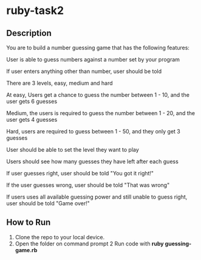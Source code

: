 # ruby-task2

## Description
You are to build a number guessing game that has the following features:

 
User is able to guess numbers against a number set by your program

If user enters anything other than number, user should be told 

There are 3 levels, easy, medium and hard

At easy, Users get a chance to guess the number between 1 - 10, and the user gets 6 guesses

Medium, the users is required to guess the number between 1 - 20, and the user gets 4 guesses

Hard, users are required to guess between 1 - 50, and they only get 3 guesses

User should be able to set the level they want to play

Users should see how many guesses they have left after each guess

If user guesses right, user should be told "You got it right!"

If the user guesses wrong, user should be told "That was wrong"

If users uses all available guessing power and still unable to guess right, user should be told "Game over!"

## How to Run
1. Clone the repo to your local device.
2. Open the folder on command prompt
2 Run code with <b>ruby guessing-game.rb</b>
